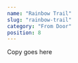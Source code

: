 ```yaml
---
name: "Rainbow Trail"
slug: "rainbow-trail"
category: "From Door"
position: 8
---
```


Copy goes here
